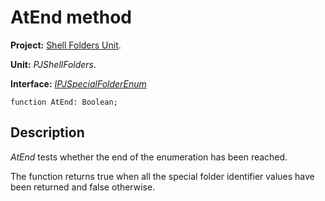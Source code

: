 <a href='Hidden comment: 
$Rev$
$Date$
'></a>

# AtEnd method #

**Project:** [Shell Folders Unit](ShellFoldersUnit.md).

**Unit:** _PJShellFolders_.

**Interface:** _[IPJSpecialFolderEnum](IPJSpecialFolderEnum.md)_

```
function AtEnd: Boolean;
```

## Description ##

_AtEnd_ tests whether the end of the enumeration has been reached.

The function returns true when all the special folder identifier values have been returned and false otherwise.